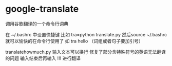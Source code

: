 # google-translate
调用谷歌翻译的一个命令行词典

在 ~/.bashrc 中设置快捷键 比如 tra=python translate.py
然后source ~/.bashrc
就可以愉快的在命令行使用了
如 tra hello
（词组或者句子要加引号）


translatehowmuch.py
输入文本可以换行 修复了部分含特殊符号的英语无法翻译的问题
输入结束后再输入 !!! 进行翻译
